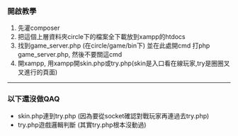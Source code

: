 ### 開啟教學
1. 先灌composer
2. 把這個上層資料夾circle下的檔案全下載放到xampp的htdocs
3. 找到game_server.php (在circle/game/bin下) 並在此處開cmd 打php game_server.php, 然後不要關這cmd
4. 開xampp, 用xampp開skin.php或try.php(skin是入口看在線玩家,try是圈圈叉叉進行的頁面)

************************************************

### 以下還沒做QAQ

-  skin.php連到try.php (因為要從socket確認對戰玩家再連過去try.php)
-  try.php遊戲邏輯判斷 (其實try.php根本沒動過)
  
